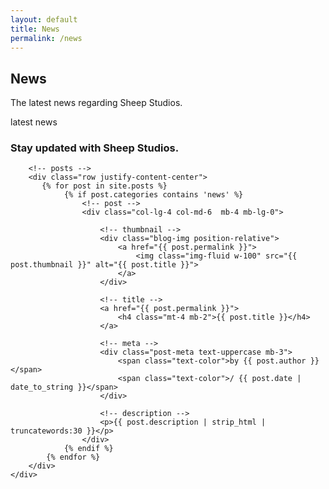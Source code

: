 ```yaml
---
layout: default
title: News
permalink: /news
---
```


<!-- header title -->
<section class="page-title header-padding" style="background-image:url(assets/pages/news/banner.jpg);background-size:cover"><div class="container">
	<div class="row">
		<div class="col-lg-6">
			<h2 class="text-capitalize mb-2 text-lg text-white">News</h2>
				<p class="text-white">The latest news regarding Sheep Studios.</p>
			</div>
		</div>
	</div>
</section>

<!-- news section -->
<section class="section latest-blog position-relative overflow-hidden">
	<div class="container">
		<!-- text -->
		<div class="row">
			<div class="col-lg-12 text-center">
				<span class="h5 text-color text-uppercase">latest news</span>
				<h3 class="mb-5 mt-2">Stay updated with Sheep Studios.</h3>
			</div>
		</div>

		<!-- posts -->
		<div class="row justify-content-center">
           {% for post in site.posts %}
				{% if post.categories contains 'news' %}
					<!-- post -->
					<div class="col-lg-4 col-md-6  mb-4 mb-lg-0">
               
						<!-- thumbnail -->
						<div class="blog-img position-relative">
							<a href="{{ post.permalink }}">
								<img class="img-fluid w-100" src="{{ post.thumbnail }}" alt="{{ post.title }}">
							</a>
						</div>
                
						<!-- title -->
						<a href="{{ post.permalink }}">
							<h4 class="mt-4 mb-2">{{ post.title }}</h4>
						</a>

						<!-- meta -->
						<div class="post-meta text-uppercase mb-3">
							<span class="text-color">by {{ post.author }}</span>
							<span class="text-color">/ {{ post.date | date_to_string }}</span>
						</div>

						<!-- description -->
						<p>{{ post.description | strip_html | truncatewords:30 }}</p>
					</div>
				{% endif %}
			{% endfor %}
		</div>
	</div>
</section>